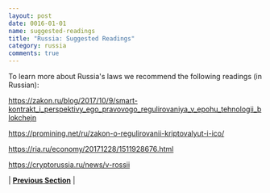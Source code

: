 ```yaml
---
layout: post
date: 0016-01-01
name: suggested-readings
title: "Russia: Suggested Readings"
category: russia
comments: true
---
```


To learn more about Russia's laws we recommend the following readings (in Russian): 

https://zakon.ru/blog/2017/10/9/smart-kontrakt_i_perspektivy_ego_pravovogo_regulirovaniya_v_epohu_tehnologii_blokchejn

https://promining.net/ru/zakon-o-regulirovanii-kriptovalyut-i-ico/

https://ria.ru/economy/20171228/1511928676.html

https://cryptorussia.ru/news/v-rossii


| **[Previous Section]( https://neo-project.github.io/global-blockchain-compliance-hub//russia/russia-nullify-smart-contracts.html)** |
